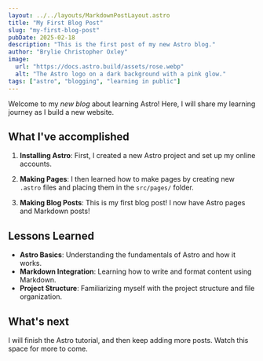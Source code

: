 ```yaml
---
layout: ../../layouts/MarkdownPostLayout.astro
title: "My First Blog Post"
slug: "my-first-blog-post"
pubDate: 2025-02-18
description: "This is the first post of my new Astro blog."
author: "Brylie Christopher Oxley"
image:
  url: "https://docs.astro.build/assets/rose.webp"
  alt: "The Astro logo on a dark background with a pink glow."
tags: ["astro", "blogging", "learning in public"]
---
```


Welcome to my _new blog_ about learning Astro! Here, I will share my learning journey as I build a new website.

## What I've accomplished

1. **Installing Astro**: First, I created a new Astro project and set up my online accounts.

2. **Making Pages**: I then learned how to make pages by creating new `.astro` files and placing them in the `src/pages/` folder.

3. **Making Blog Posts**: This is my first blog post! I now have Astro pages and Markdown posts!

## Lessons Learned

- **Astro Basics**: Understanding the fundamentals of Astro and how it works.
- **Markdown Integration**: Learning how to write and format content using Markdown.
- **Project Structure**: Familiarizing myself with the project structure and file organization.

## What's next

I will finish the Astro tutorial, and then keep adding more posts. Watch this space for more to come.
